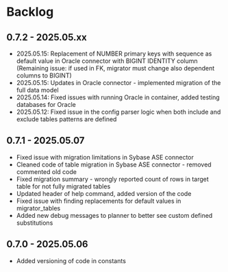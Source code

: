 # Backlog

## 0.7.2 - 2025.05.xx

- 2025.05.15: Replacement of NUMBER primary keys with sequence as default value in Oracle connector with BIGINT IDENTITY column
  (Remaining issue: if used in FK, migrator must change also dependent columns to BIGINT)
- 2025.05.15: Updates in Oracle connector - implemented migration of the full data model
- 2025.05.14: Fixed issues with running Oracle in container, added testing databases for Oracle
- 2025.05.12: Fixed issue in the config parser logic when both include and exclude tables patterns are defined

## 0.7.1 - 2025.05.07

- Fixed issue with migration limitations in Sybase ASE connector
- Cleaned code of table migration in Sybase ASE connector - removed commented old code
- Fixed migration summary - wrongly reported count of rows in target table for not fully migrated tables
- Updated header of help command, added version of the code
- Fixed issue with finding replacements for default values in migrator_tables
- Added new debug messages to planner to better see custom defined substitutions

## 0.7.0 - 2025.05.06

- Added versioning of code in constants
